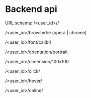 # Backend api

URL schema: /<user_id>/<endpoint>/<value>

/<user_id>/browser/ie (opera | chrome)

/<user_id>/font/calibri

/<user_id>/orientation/portrait

/<user_id>/dimension/100x100

/<user_id>/click/<payload>

/<user_id>/hover/<payload>

/<user_id>/online/<payload>

